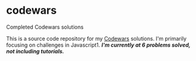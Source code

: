 # codewars
Completed Codewars solutions

This is a source code repository for my [Codewars](https://www.codewars.com) solutions.
I'm primarily focusing on challenges in Javascript1.
***I'm currently at 6 problems solved, not including tutorials.***